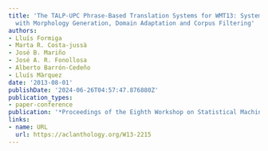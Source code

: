 ```yaml
---
title: 'The TALP-UPC Phrase-Based Translation Systems for WMT13: System Combination
  with Morphology Generation, Domain Adaptation and Corpus Filtering'
authors:
- Lluís Formiga
- Marta R. Costa-jussà
- José B. Mariño
- José A. R. Fonollosa
- Alberto Barrón-Cedeño
- Lluís Màrquez
date: '2013-08-01'
publishDate: '2024-06-26T04:57:47.876880Z'
publication_types:
- paper-conference
publication: '*Proceedings of the Eighth Workshop on Statistical Machine Translation*'
links:
- name: URL
  url: https://aclanthology.org/W13-2215
---
```

